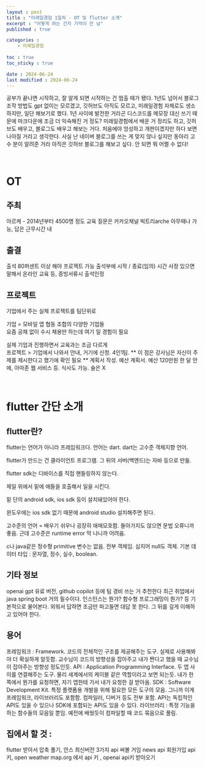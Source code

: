 ```yaml
---
layout : post
title : "미래일경험 1일차 - OT 및 flutter 소개"
excerpt : "어떻게 하는 건지 기억이 안 남"
published : true

categories : 
    - 미래일경험
  
toc : true
toc_sticky : true

date : 2024-06-24
last modified : 2024-06-24
---
```



공부가 끝나면 시작하고, 잘 알게 되면 시작하는 건 멈출 때가 됐다. 
1년도 넘어서 블로그 조작 방법도 gpt 없이는 모르겠고, 깃허브도 아직도 모르고, 미래일경험 자체로도 생소하지만, 일단 해보기로 했다.
1년 사이에 발전한 거라곤 디스코드를 메모장 대신 쓰기 때문에 마크다운에 조금 더 익숙해진 거 정도? 
미래일경험에서 배운 거 정리도 하고, 깃허브도 배우고, 블로그도 배우고 해보는 거다.
처음에야 엉성하고 개판이겠지만 하다 보면 나아질 거라고 생각한다. 
사실 난 네이버 블로그를 쓰는 게 맞지 않나 싶지만 동아리 고수 분이 알려준 거라 아직은 깃허브 블로그를 해보고 싶다.
안 되면 뭐 어쩔 수 없다!

<br>

# OT

## 주최
아르케 - 2014년부터 4500명 정도 교육
질문은 카카오채널 빅트리arche 아무때나 가능, 답은 근무시간 내


## 출결
출석 80퍼센트 이상 해야 프로젝트 가능
출석부에 시작 / 종료(임의) 시간
사정 있으면 말해서 온라인 교육 등, 증빙서류시 출석인정


## 프로젝트
기업에서 주는 실제 프로젝트를 팀단위로

기업 = 모바일 앱 협동 조합의 다양한 기업들
<br/>
요즘 공채 없이 수시 채용만 하는데 여기 일 경험이 필요

실제 기업과 진행하면서 교육과는 조금 다르게
<br/>
프로젝트 > 기업에서 나와서 안내, 거기에 신청. 4인1팀. ** 이 점은 강사님은 자신이 주제를 제시한다고 했기에 확인 필요 **
계획서 작성. 예산 계획서.
예산 120만원 한 달 안에, 아마존 웹 서비스 등. 식사도 가능. 술은 X

<br>

# flutter 간단 소개

## flutter란?
flutter는 언어가 아니라 프레임워크다. 언어는 dart. dart는 고수준 객체지향 언어.

flutter가 만드는 건 클라이언트 프로그램. 그 뒤의 서버(백엔드)는 자바 등으로 만듦.

flutter sdk는 디바이스를 직접 핸들링하지 않는다.

제일 위에서 밑에 애들을 호출해서 일을 시킨다.

밑 단의 android sdk, ios sdk 등이 설치돼있어야 한다.

윈도우에는 ios sdk 없기 때문에 android studio 설치해주면 된다.

고수준의 언어 = 배우기 쉬우나 굉장히 애매모호함.
돌아가지도 않으면 문법 오류니까 좋음.
근데 고수준은 runtime error 막 나니까 어려움.

c나 java같은 정수형 primitive 변수는 없음. 전부 객체임. 심지어 null도 객체.
기본 데이터 타입 : 문자열, 정수, 실수, boolean.


## 기타 정보
openai gpt 유료 버전, github copilot 등에 팀 경비 쓰는 거 추천한다
최근 취업에서 java spring boot 거의 필수이다.
인스턴스는 뭔가? 함수형 프로그래밍이 뭔가? 등 기본적으로 물어본다. 외워서 답하면 조금만 파고들면 대답 못 한다. 그 뒤를 깊게 이해하고 있어야 한다.


## 용어
프레임워크 : Framework. 코드의 전체적인 구조를 제공해주는 도구. 실제로 사용해봐야 더 확실하게 알듯함. 교수님이 코드의 방향성을 잡아주고 내가 짠다고 했을 때 교수님이 잡아주는 방향성 정도인듯.
API : Application Programming Interface. 두 앱 사이를 연결해주는 도구. 물리 세계에서의 케이블 같은 역할이라고 보면 되는듯. 내가 한 쪽에서 뭔가를 요청하면, 자기 앱한테 가서 내가 요청한 걸 받아옴.
SDK : Software Development Kit. 특정 플랫폼용 개발을 위해 필요한 모든 도구의 모음. 그니까 이게 프레임워크, 라이브러리도 포함함. 컴파일러, 디버거 등도 전부 포함. API는 독립적인 API도 있을 수 있으나 SDK에 포함되는 API도 있을 수 있다.
라이브러리 : 특정 기능을 하는 함수들의 모음일 뿐임. 예전에 배웠듯이 컴파일할 때 코드 묶음으로 풀림.


## 집에서 할 것 : 
flutter 받아서 압축 풀기, 안스 최신버전
3가지 api 써볼 거임
news api 회원가입 api 키,
open weather map.org 에서 api 키 ,
openai api키 받아오기
